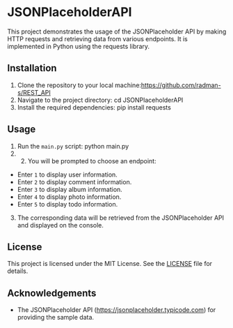 # JSONPlaceholderAPI

This project demonstrates the usage of the JSONPlaceholder API by making HTTP requests and retrieving data from various endpoints. It is implemented in Python using the requests library.

## Installation

1. Clone the repository to your local machine:https://github.com/radman-s/REST_API
2. Navigate to the project directory: cd JSONPlaceholderAPI
3. Install the required dependencies: pip install requests

## Usage

1. Run the `main.py` script: python main.py
2. 2. You will be prompted to choose an endpoint:
- Enter `1` to display user information.
- Enter `2` to display comment information.
- Enter `3` to display album information.
- Enter `4` to display photo information.
- Enter `5` to display todo information.

3. The corresponding data will be retrieved from the JSONPlaceholder API and displayed on the console.

## License

This project is licensed under the MIT License. See the [LICENSE](LICENSE) file for details.

## Acknowledgements

- The JSONPlaceholder API (https://jsonplaceholder.typicode.com) for providing the sample data.